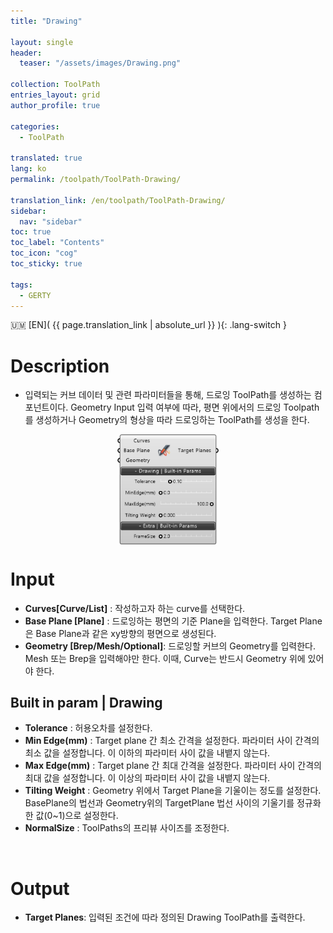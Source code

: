 ```yaml
---
title: "Drawing"

layout: single
header:
  teaser: "/assets/images/Drawing.png"

collection: ToolPath
entries_layout: grid
author_profile: true

categories:
  - ToolPath

translated: true
lang: ko
permalink: /toolpath/ToolPath-Drawing/

translation_link: /en/toolpath/ToolPath-Drawing/
sidebar:
  nav: "sidebar"
toc: true
toc_label: "Contents"
toc_icon: "cog"
toc_sticky: true

tags: 
  - GERTY
---
```


:us_outlying_islands: [EN]( {{ page.translation_link | absolute_url }} ){: .lang-switch }

# Description

* 입력되는 커브 데이터 및 관련 파라미터들을 통해, 드로잉 ToolPath를 생성하는 컴포넌트이다. Geometry Input 입력 여부에 따라, 평면 위에서의 드로잉 Toolpath를 생성하거나 Geometry의 형상을 따라 드로잉하는 ToolPath를 생성을 한다.

<p align="center">  <img src="/assets/images/Drawing.png" align="center" width="32%"></p>

# Input

* **Curves[Curve/List]** : 작성하고자 하는 curve를 선택한다.
* **Base Plane [Plane]** : 드로잉하는 평면의 기준 Plane을 입력한다. Target Plane 은 Base Plane과 같은 xy방향의 평면으로 생성된다.
* **Geometry [Brep/Mesh/Optional]**: 드로잉할 커브의 Geometry를 입력한다. Mesh 또는 Brep을 입력해야만 한다. 이때, Curve는 반드시 Geometry 위에 있어야 한다.

## Built in param | Drawing
  
  * **Tolerance** : 허용오차를 설정한다.
  * **Min Edge(mm)** : Target plane 간 최소 간격을 설정한다. 파라미터 사이 간격의 최소 값을 설정합니다. 이 이하의 파라미터 사이 값을 내뱉지 않는다.
  * **Max Edge(mm)** : Target plane 간 최대 간격을 설정한다. 파라미터 사이 간격의 최대 값을 설정합니다. 이 이상의 파라미터 사이 값을 내뱉지 않는다.
  * **Tilting Weight** : Geometry 위에서 Target Plane을 기울이는 정도를 설정한다. BasePlane의 법선과 Geometry위의 TargetPlane 법선 사이의 기울기를 정규화 한 값(0~1)으로 설정한다.
  * **NormalSize** : ToolPaths의 프리뷰 사이즈를 조정한다.

<br>

# Output

* **Target Planes**: 입력된 조건에 따라 정의된 Drawing ToolPath를 출력한다.
